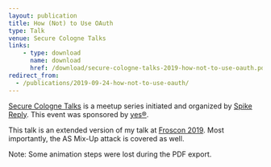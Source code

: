 ```yaml
---
layout: publication
title: How (Not) to Use OAuth
type: Talk
venue: Secure Cologne Talks
links:
    - type: download
      name: download
      href: /download/secure-cologne-talks-2019-how-not-to-use-oauth.pdf
redirect_from:
  - /publications/2019-09-24-how-not-to-use-oauth/
---
```


[Secure Cologne
Talks](https://www.meetup.com/de-DE/Secure-Cologne-Talks/) is a meetup
series initiated and organized by [Spike
Reply](https://www.reply.com/de/). This event was sponsored by
[yes®](https://yes.com).


This talk is an extended version of my talk at [Froscon
2019](/publications/2019-08-10-how-not-to-use-oauth/). Most
importantly, the AS Mix-Up attack is covered as well.


Note: Some animation steps were lost during the PDF export.
